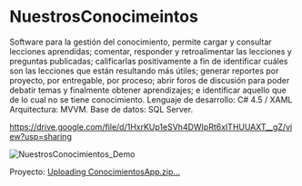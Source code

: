 # NuestrosConocimeintos
Software para la gestión del conocimiento, permite cargar y consultar lecciones aprendidas; comentar, responder y retroalimentar las lecciones y preguntas publicadas; calificarlas positivamente a fin de identificar cuáles son las lecciones que están resultando más útiles; generar reportes por proyecto, por entregable, por proceso; abrir foros de discusión para poder debatir temas y finalmente obtener aprendizajes; e identificar aquello que de lo cual no se tiene conocimiento.  Lenguaje de desarrollo: C# 4.5 / XAML Arquitectura: MVVM. Base de datos: SQL Server.

https://drive.google.com/file/d/1HxrKUp1eSVh4DWIpRt6xITHUUAXT__gZ/view?usp=sharing

![NuestrosConocimientos_Demo](https://user-images.githubusercontent.com/95475565/144612239-02abf233-2094-40f7-b404-522f7e7aa407.gif)

Proyecto:
[Uploading ConocimientosApp.zip…]()
